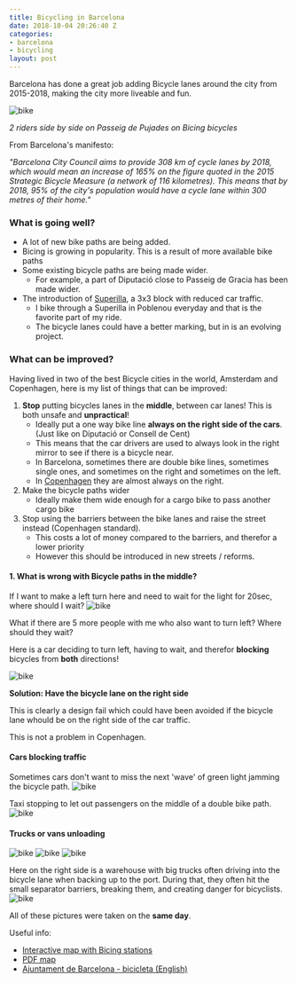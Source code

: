 ```yaml
---
title: Bicycling in Barcelona
date: 2018-10-04 20:26:40 Z
categories:
- barcelona
- bicycling
layout: post
---
```


Barcelona has done a great job adding Bicycle lanes around the city from 2015-2018, making the city more liveable and fun.

<div class="text-center">
  <img src="/assets/2-girls-biking.png" alt="bike" class="img-fluid" />
</div>

*2 riders side by side on Passeig de Pujades on Bicing bicycles*

From Barcelona's manifesto:

*"Barcelona City Council aims to provide 308 km of cycle lanes by 2018, which would mean an increase of 165% on the figure quoted in the 2015 Strategic Bicycle Measure (a network of 116 kilometres). This means that by 2018, 95% of the city's population would have a cycle lane within 300 metres of their home."*

### What is going well?
* A lot of new bike paths are being added.
* Bicing is growing in popularity. This is a result of more available bike paths
* Some existing bicycle paths are being made wider.
   * For example, a part of Diputació close to Passeig de Gracia has been made wider.
* The introduction of [Superilla](https://www.youtube.com/watch?v=ZORzsubQA_M), a 3x3 block with reduced car traffic.
   * I bike through a Superilla in Poblenou everyday and that is the favorite part of my ride.
   * The bicycle lanes could have a better marking, but in is an evolving project.

### What can be improved?

Having lived in two of the best Bicycle cities in the world, Amsterdam and Copenhagen, here is my list of things that can be improved:

1. **Stop** putting bicycles lanes in the **middle**, between car lanes! This is both unsafe and **unpractical**!
   * Ideally put a one way bike line **always on the right side of the cars**. (Just like on Diputació or Consell de Cent)
   * This means that the car drivers are used to always look in the right mirror to see if there is a bicycle near.
   * In Barcelona, sometimes there are double bike lines, sometimes single ones, and sometimes on the right and sometimes on the left.
   * In [Copenhagen](https://en.wikipedia.org/wiki/Cycling_in_Copenhagen) they are almost always on the right.
2. Make the bicycle paths wider
   * Ideally make them wide enough for a cargo bike to pass another cargo bike
3. Stop using the barriers between the bike lanes and raise the street instead (Copenhagen standard).
   * This costs a lot of money compared to the barriers, and therefor a lower priority
   * However this should be introduced in new streets / reforms.


#### 1. What is wrong with Bicycle paths in the middle?

If I want to make a left turn here and need to wait for the light for 20sec, where should I wait?
<img src="/assets/no-space.png" alt="bike" class="img-fluid" />

What if there are 5 more people with me who also want to turn left? Where should they wait?


Here is a car deciding to turn left, having to wait, and therefor **blocking** bicycles from **both** directions!

<img src="/assets/bicyclist-annoyed.png" alt="bike" class="img-fluid" />

**Solution: Have the bicycle lane on the right side**

This is clearly a design fail which could have been avoided if the bicycle lane whould be on the right side of the car traffic.

This is not a problem in Copenhagen.

#### Cars blocking traffic
Sometimes cars don't want to miss the next 'wave' of green light jamming the bicycle path.
<img src="/assets/cars-blocking.png" alt="bike" class="img-fluid" />

Taxi stopping to let out passengers on the middle of a double bike path.
<img src="/assets/taxi-woman.png" alt="bike" class="img-fluid" />

#### Trucks or vans unloading


<img src="/assets/truck2-block.png" alt="bike" class="img-fluid mx-auto" />

<img src="/assets/van-blocking.png" alt="bike" class="img-fluid mx-auto" />

<img src="/assets/van2-blocking.png" alt="bike" class="img-fluid mx-auto" />

Here on the right side is a warehouse with big trucks often driving into the bicycle lane when backing up to the port.
During that, they often hit the small separator barriers, breaking them, and creating danger for bicyclists.
<img src="/assets/bikelane-broken-barrier.png" alt="bike" class="img-fluid" />

All of these pictures were taken on the **same day**.

Useful info:
* [Interactive map with Bicing stations](https://w33.bcn.cat/planolBCN/en/guia/act/bike-lane-K023,green-ring-road-K025,30-km/h-zones-K027,cycle-paths-K026,bike-lane-under-construction-K028,bicing-stations-K013,bycicle-parks-K021,car-parks-with-places-for-bycicles-K024/)
* [PDF map](http://ajuntament.barcelona.cat/bicicleta/sites/default/files/Mapa_Carrils_Bici.pdf)
* [Ajuntament de Barcelona - bicicleta (English)](http://ajuntament.barcelona.cat/bicicleta/en)

